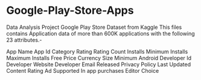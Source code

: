 # Google-Play-Store-Apps
Data Analysis Project Google Play Store Dataset from Kaggle
This files contains Application data of more than 600K applications with the following 23 attributes.-

App Name
App Id
Category
Rating
Rating Count
Installs
Minimum Installs
Maximum Installs
Free
Price
Currency
Size
Minimum Android
Developer Id
Developer Website
Developer Email
Released
Privacy Policy
Last Updated
Content Rating
Ad Supported
In app purchases
Editor Choice
